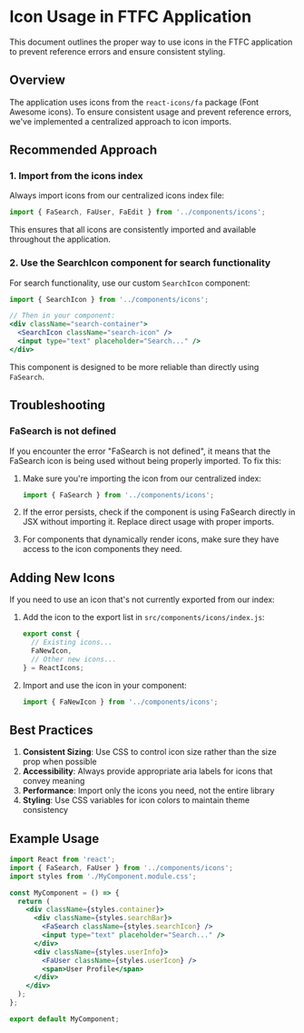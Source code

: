 # Icon Usage in FTFC Application

This document outlines the proper way to use icons in the FTFC application to prevent reference errors and ensure consistent styling.

## Overview

The application uses icons from the `react-icons/fa` package (Font Awesome icons). To ensure consistent usage and prevent reference errors, we've implemented a centralized approach to icon imports.

## Recommended Approach

### 1. Import from the icons index

Always import icons from our centralized icons index file:

```jsx
import { FaSearch, FaUser, FaEdit } from '../components/icons';
```

This ensures that all icons are consistently imported and available throughout the application.

### 2. Use the SearchIcon component for search functionality

For search functionality, use our custom `SearchIcon` component:

```jsx
import { SearchIcon } from '../components/icons';

// Then in your component:
<div className="search-container">
  <SearchIcon className="search-icon" />
  <input type="text" placeholder="Search..." />
</div>
```

This component is designed to be more reliable than directly using `FaSearch`.

## Troubleshooting

### FaSearch is not defined

If you encounter the error "FaSearch is not defined", it means that the FaSearch icon is being used without being properly imported. To fix this:

1. Make sure you're importing the icon from our centralized index:
   ```jsx
   import { FaSearch } from '../components/icons';
   ```

2. If the error persists, check if the component is using FaSearch directly in JSX without importing it. Replace direct usage with proper imports.

3. For components that dynamically render icons, make sure they have access to the icon components they need.

## Adding New Icons

If you need to use an icon that's not currently exported from our index:

1. Add the icon to the export list in `src/components/icons/index.js`:
   ```jsx
   export const {
     // Existing icons...
     FaNewIcon,
     // Other new icons...
   } = ReactIcons;
   ```

2. Import and use the icon in your component:
   ```jsx
   import { FaNewIcon } from '../components/icons';
   ```

## Best Practices

1. **Consistent Sizing**: Use CSS to control icon size rather than the size prop when possible
2. **Accessibility**: Always provide appropriate aria labels for icons that convey meaning
3. **Performance**: Import only the icons you need, not the entire library
4. **Styling**: Use CSS variables for icon colors to maintain theme consistency

## Example Usage

```jsx
import React from 'react';
import { FaSearch, FaUser } from '../components/icons';
import styles from './MyComponent.module.css';

const MyComponent = () => {
  return (
    <div className={styles.container}>
      <div className={styles.searchBar}>
        <FaSearch className={styles.searchIcon} />
        <input type="text" placeholder="Search..." />
      </div>
      <div className={styles.userInfo}>
        <FaUser className={styles.userIcon} />
        <span>User Profile</span>
      </div>
    </div>
  );
};

export default MyComponent;
```
